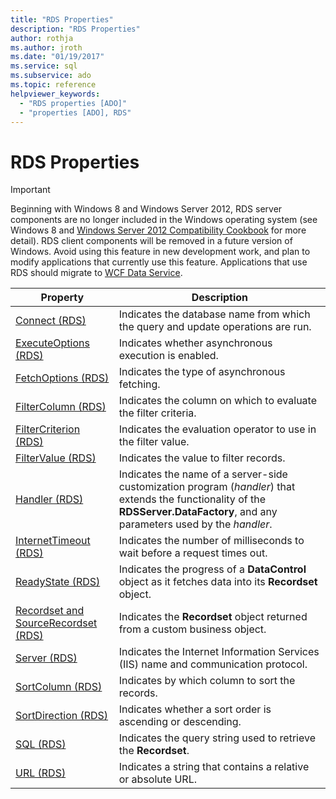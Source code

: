 ```yaml
---
title: "RDS Properties"
description: "RDS Properties"
author: rothja
ms.author: jroth
ms.date: "01/19/2017"
ms.service: sql
ms.subservice: ado
ms.topic: reference
helpviewer_keywords:
  - "RDS properties [ADO]"
  - "properties [ADO], RDS"
---
```

# RDS Properties
> [!IMPORTANT]
>  Beginning with Windows 8 and Windows Server 2012, RDS server components are no longer included in the Windows operating system (see Windows 8 and [Windows Server 2012 Compatibility Cookbook](https://www.microsoft.com/download/details.aspx?id=27416) for more detail). RDS client components will be removed in a future version of Windows. Avoid using this feature in new development work, and plan to modify applications that currently use this feature. Applications that use RDS should migrate to [WCF Data Service](/dotnet/framework/wcf/).  
  
|Property|Description|  
|-|-|  
|[Connect (RDS)](./connect-property-rds.md)|Indicates the database name from which the query and update operations are run.|  
|[ExecuteOptions (RDS)](./executeoptions-property-rds.md)|Indicates whether asynchronous execution is enabled.|  
|[FetchOptions (RDS)](./fetchoptions-property-rds.md)|Indicates the type of asynchronous fetching.|  
|[FilterColumn (RDS)](./filtercolumn-property-rds.md)|Indicates the column on which to evaluate the filter criteria.|  
|[FilterCriterion (RDS)](./filtercriterion-property-rds.md)|Indicates the evaluation operator to use in the filter value.|  
|[FilterValue (RDS)](./filtervalue-property-rds.md)|Indicates the value to filter records.|  
|[Handler (RDS)](./handler-property-rds.md)|Indicates the name of a server-side customization program (*handler*) that extends the functionality of the **RDSServer.DataFactory**, and any parameters used by the *handler*.|  
|[InternetTimeout (RDS)](./internettimeout-property-rds.md)|Indicates the number of milliseconds to wait before a request times out.|  
|[ReadyState (RDS)](./readystate-property-rds.md)|Indicates the progress of a **DataControl** object as it fetches data into its **Recordset** object.|  
|[Recordset and SourceRecordset (RDS)](./recordset-sourcerecordset-properties-rds.md)|Indicates the **Recordset** object returned from a custom business object.|  
|[Server (RDS)](./server-property-rds.md)|Indicates the Internet Information Services (IIS) name and communication protocol.|  
|[SortColumn (RDS)](./sortcolumn-property-rds.md)|Indicates by which column to sort the records.|  
|[SortDirection (RDS)](./sortdirection-property-rds.md)|Indicates whether a sort order is ascending or descending.|  
|[SQL (RDS)](./sql-property.md)|Indicates the query string used to retrieve the **Recordset**.|  
|[URL (RDS)](./url-property-rds.md)|Indicates a string that contains a relative or absolute URL.|